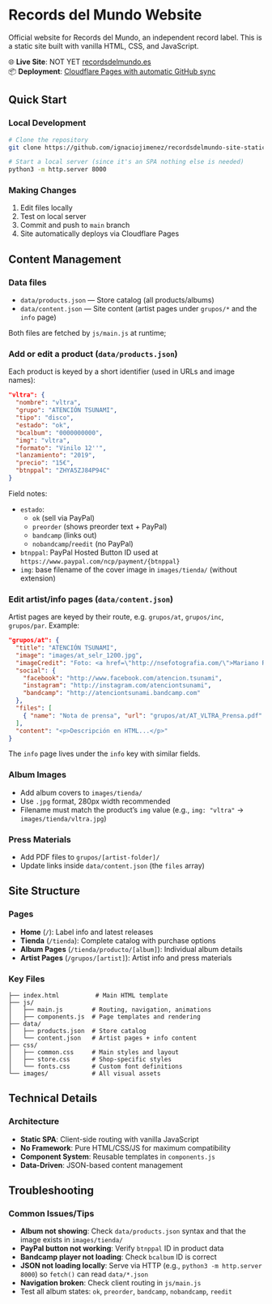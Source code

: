 # Records del Mundo Website

Official website for Records del Mundo, an independent record label. This is a static site built with vanilla HTML, CSS, and JavaScript.

🌐 **Live Site**: NOT YET [recordsdelmundo.es](https://recordsdelmundo.es)  
📦 **Deployment**: [Cloudflare Pages with automatic GitHub sync](https://recordsdelmundo.i-jimenezpi.workers.dev)

## Quick Start

### Local Development
```bash
# Clone the repository
git clone https://github.com/ignaciojimenez/recordsdelmundo-site-static.git

# Start a local server (since it's an SPA nothing else is needed)
python3 -m http.server 8000
```

### Making Changes
1. Edit files locally
2. Test on local server
3. Commit and push to `main` branch
4. Site automatically deploys via Cloudflare Pages

## Content Management

### Data files
- `data/products.json` — Store catalog (all products/albums)
- `data/content.json` — Site content (artist pages under `grupos/*` and the `info` page)

Both files are fetched by `js/main.js` at runtime;

### Add or edit a product (`data/products.json`)
Each product is keyed by a short identifier (used in URLs and image names):

```json
"vltra": {
  "nombre": "vltra",
  "grupo": "ATENCIÓN TSUNAMI",
  "tipo": "disco",
  "estado": "ok",              
  "bcalbum": "0000000000",    
  "img": "vltra",             
  "formato": "Vinilo 12''",
  "lanzamiento": "2019",
  "precio": "15€",
  "btnppal": "ZHYA5ZJ84P94C"   
}
```

Field notes:
- `estado`: 
  - `ok` (sell via PayPal)
  - `preorder` (shows preorder text + PayPal)
  - `bandcamp` (links out)
  - `nobandcamp`/`reedit` (no PayPal)
- `btnppal`: PayPal Hosted Button ID used at `https://www.paypal.com/ncp/payment/{btnppal}`
- `img`: base filename of the cover image in `images/tienda/` (without extension)

### Edit artist/info pages (`data/content.json`)
Artist pages are keyed by their route, e.g. `grupos/at`, `grupos/inc`, `grupos/par`. Example:

```json
"grupos/at": {
  "title": "ATENCIÓN TSUNAMI",
  "image": "images/at_selr_1200.jpg",
  "imageCredit": "Foto: <a href=\"http://nsefotografia.com/\">Mariano Regidor</a>",
  "social": {
    "facebook": "http://www.facebook.com/atencion.tsunami",
    "instagram": "http://instagram.com/atenciontsunami",
    "bandcamp": "http://atenciontsunami.bandcamp.com"
  },
  "files": [
    { "name": "Nota de prensa", "url": "grupos/at/AT_VLTRA_Prensa.pdf" }
  ],
  "content": "<p>Descripción en HTML...</p>"
}
```

The `info` page lives under the `info` key with similar fields.

### Album Images
- Add album covers to `images/tienda/`
- Use `.jpg` format, 280px width recommended
- Filename must match the product’s `img` value (e.g., `img: "vltra"` -> `images/tienda/vltra.jpg`)

### Press Materials
- Add PDF files to `grupos/[artist-folder]/`
- Update links inside `data/content.json` (the `files` array)

## Site Structure

### Pages
- **Home** (`/`): Label info and latest releases
- **Tienda** (`/tienda`): Complete catalog with purchase options  
- **Album Pages** (`/tienda/producto/[album]`): Individual album details
- **Artist Pages** (`/grupos/[artist]`): Artist info and press materials

### Key Files
```
├── index.html          # Main HTML template
├── js/
│   ├── main.js        # Routing, navigation, animations
│   ├── components.js  # Page templates and rendering
├── data/
│   ├── products.json  # Store catalog
│   └── content.json   # Artist pages + info content
├── css/
│   ├── common.css     # Main styles and layout
│   ├── store.css      # Shop-specific styles
│   └── fonts.css      # Custom font definitions
└── images/            # All visual assets
```

## Technical Details

### Architecture
- **Static SPA**: Client-side routing with vanilla JavaScript
- **No Framework**: Pure HTML/CSS/JS for maximum compatibility
- **Component System**: Reusable templates in `components.js`
- **Data-Driven**: JSON-based content management

## Troubleshooting

### Common Issues/Tips
- **Album not showing**: Check `data/products.json` syntax and that the image exists in `images/tienda/`
- **PayPal button not working**: Verify `btnppal` ID in product data
- **Bandcamp player not loading**: Check `bcalbum` ID is correct
- **JSON not loading locally**: Serve via HTTP (e.g., `python3 -m http.server 8000`) so `fetch()` can read `data/*.json`
- **Navigation broken**: Check client routing in `js/main.js`
- Test all album states: `ok`, `preorder`, `bandcamp`, `nobandcamp`, `reedit`
